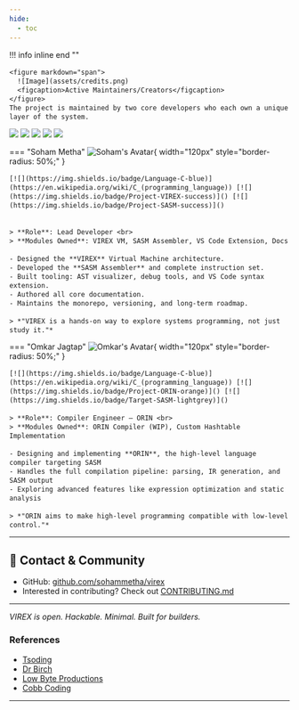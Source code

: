```yaml
---
hide:
  - toc
---
```


!!! info inline end ""

    <figure markdown="span">
      ![Image](assets/credits.png)
      <figcaption>Active Maintainers/Creators</figcaption>
    </figure>
    The project is maintained by two core developers who each own a unique layer of the system.


[![](https://img.shields.io/badge/Virtual%20Machine-VIREX-blue)]()  [![](https://img.shields.io/badge/Assembly%20Language-SASM-critical)]()  [![](https://img.shields.io/badge/Compiler-ORIN-orange)]()  [![](https://img.shields.io/badge/Editor%20Support-VS%20Code-007ACC?logo=visual-studio-code&logoColor=white)]()  [![](https://img.shields.io/badge/License-GPL3-green)]() 


=== "Soham Metha" ![Soham's Avatar](https://www.github.com/Soham-Metha.png){ width="120px" style="border-radius: 50%;" }
    

    [![](https://img.shields.io/badge/Language-C-blue)](https://en.wikipedia.org/wiki/C_(programming_language)) [![](https://img.shields.io/badge/Project-VIREX-success)]() [![](https://img.shields.io/badge/Project-SASM-success)]()  


    > **Role**: Lead Developer <br>
    > **Modules Owned**: VIREX VM, SASM Assembler, VS Code Extension, Docs

    - Designed the **VIREX** Virtual Machine architecture.
    - Developed the **SASM Assembler** and complete instruction set.
    - Built tooling: AST visualizer, debug tools, and VS Code syntax extension.
    - Authored all core documentation.
    - Maintains the monorepo, versioning, and long-term roadmap.

    > *"VIREX is a hands-on way to explore systems programming, not just study it."*
    

=== "Omkar Jagtap"
    ![Omkar's Avatar](https://www.gravatar.com/avatar/00000000000000000000000000000000?d=mp&f=y){ width="120px" style="border-radius: 50%;" }
    
    [![](https://img.shields.io/badge/Language-C-blue)](https://en.wikipedia.org/wiki/C_(programming_language)) [![](https://img.shields.io/badge/Project-ORIN-orange)]() [![](https://img.shields.io/badge/Target-SASM-lightgrey)]()  

    > **Role**: Compiler Engineer – ORIN <br>
    > **Modules Owned**: ORIN Compiler (WIP), Custom Hashtable Implementation

    - Designing and implementing **ORIN**, the high-level language compiler targeting SASM  
    - Handles the full compilation pipeline: parsing, IR generation, and SASM output  
    - Exploring advanced features like expression optimization and static analysis

    > *"ORIN aims to make high-level programming compatible with low-level control."*

---

## 🤝 Contact & Community

- GitHub: [github.com/sohammetha/virex](https://github.com/sohammetha/virex)
- Interested in contributing? Check out [CONTRIBUTING.md](../CONTRIBUTING.md)

---

_VIREX is open. Hackable. Minimal. Built for builders._



### References

- [Tsoding](https://www.youtube.com/playlist?list=PLpM-Dvs8t0VY73ytTCQqgvgCWttV3m8LM)
- [Dr Birch](https://www.youtube.com/@dr-Jonas-Birch)
- [Low Byte Productions](https://www.youtube.com/playlist?list=PLP29wDx6QmW5DdwpdwHCRJsEubS5NrQ9b)
- [Cobb Coding](https://www.youtube.com/playlist?list=PLRnI_2_ZWhtCxHQ_3zDfW0-RgiWo8ftyj)

---

